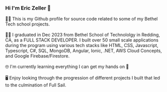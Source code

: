 ### Hi I'm Eric Zeller 👋

🧔‍♂️ This is my Github profile for source code related to some of my Bethel Tech school projects.
<br><br>
👨‍🎓 I graduated in Dec 2023 from Bethel School of Technololgy in Redding, CA, as a FULL STACK DEVELOPER. I built over 50 small scale applications during the program using various tech stacks like HTML, CSS, Javascript, Typescript, C#, SQL, MongoDB, Angular, Ionic, .NET, AWS Cloud Concepts, and Google Firebase/Firestore.
<br><br>
🤓 I'm currently learning everything I can get my hands on 🤣
<br><br>
🖥 Enjoy looking through the progression of different projects I built that led to the culmination of Full Sail.

